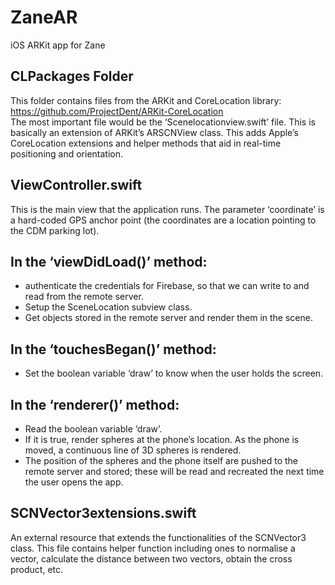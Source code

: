 # ZaneAR
iOS ARKit app for Zane

 CLPackages Folder
 ---------------------
 This folder contains files from the ARKit and CoreLocation library: https://github.com/ProjectDent/ARKit-CoreLocation  
 The most important file would be the ‘Scenelocationview.swift’ file. This is basically an extension of ARKit’s ARSCNView class. 
 This adds Apple’s CoreLocation extensions and helper methods that aid in real-time positioning and orientation.  
 
 ViewController.swift 
 ---------------------
 This is the main view that the application runs. 
 The parameter ‘coordinate’ is a hard-coded GPS anchor point (the coordinates are a location pointing to the CDM parking lot). 
 
 In the ‘viewDidLoad()’ method:
 ---------------------
 - authenticate the credentials for Firebase, so that we can write to and read from the remote server.  
 - Setup the SceneLocation subview class. 
 - Get objects stored in the remote server and render them in the scene.  
  
  In the ‘touchesBegan()’ method: 
  ---------------------
  - Set the boolean variable ‘draw’ to know when the user holds the screen.  
  
  In the ‘renderer()’ method: 
  ---------------------
  - Read the boolean variable ‘draw’. 
  - If it is true, render spheres at the phone’s location. As the phone is moved, a continuous line of 3D spheres is rendered.
  - The position of the spheres and the phone itself are pushed to the remote server and stored; these will be read and recreated the next time the user opens the app.  
  
  SCNVector3extensions.swift 
  ---------------------
  An external resource that extends the functionalities of the SCNVector3 class. 
  This file contains helper function including ones to normalise a vector, calculate the distance between two vectors, obtain the cross product, etc.
